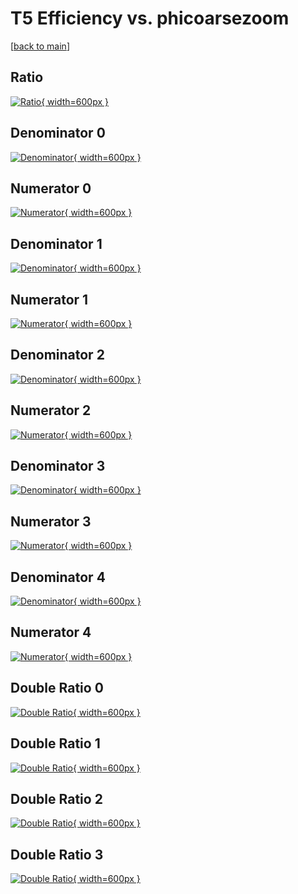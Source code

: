 # T5 Efficiency vs. phicoarsezoom

[[back to main](./)]



## Ratio

[![Ratio](../mtv/var/T5_xtr_11_-1_eff_phicoarsezoom.png){ width=600px }](../mtv/var/T5_xtr_11_-1_eff_phicoarsezoom.pdf)

## Denominator 0

[![Denominator](../mtv/den/T5_xtr_11_-1_eff_phicoarsezoom_den0.png){ width=600px }](../mtv/den/T5_xtr_11_-1_eff_phicoarsezoom_den0.pdf)

## Numerator 0

[![Numerator](../mtv/num/T5_xtr_11_-1_eff_phicoarsezoom_num0.png){ width=600px }](../mtv/num/T5_xtr_11_-1_eff_phicoarsezoom_num0.pdf)

## Denominator 1

[![Denominator](../mtv/den/T5_xtr_11_-1_eff_phicoarsezoom_den1.png){ width=600px }](../mtv/den/T5_xtr_11_-1_eff_phicoarsezoom_den1.pdf)

## Numerator 1

[![Numerator](../mtv/num/T5_xtr_11_-1_eff_phicoarsezoom_num1.png){ width=600px }](../mtv/num/T5_xtr_11_-1_eff_phicoarsezoom_num1.pdf)

## Denominator 2

[![Denominator](../mtv/den/T5_xtr_11_-1_eff_phicoarsezoom_den2.png){ width=600px }](../mtv/den/T5_xtr_11_-1_eff_phicoarsezoom_den2.pdf)

## Numerator 2

[![Numerator](../mtv/num/T5_xtr_11_-1_eff_phicoarsezoom_num2.png){ width=600px }](../mtv/num/T5_xtr_11_-1_eff_phicoarsezoom_num2.pdf)

## Denominator 3

[![Denominator](../mtv/den/T5_xtr_11_-1_eff_phicoarsezoom_den3.png){ width=600px }](../mtv/den/T5_xtr_11_-1_eff_phicoarsezoom_den3.pdf)

## Numerator 3

[![Numerator](../mtv/num/T5_xtr_11_-1_eff_phicoarsezoom_num3.png){ width=600px }](../mtv/num/T5_xtr_11_-1_eff_phicoarsezoom_num3.pdf)

## Denominator 4

[![Denominator](../mtv/den/T5_xtr_11_-1_eff_phicoarsezoom_den4.png){ width=600px }](../mtv/den/T5_xtr_11_-1_eff_phicoarsezoom_den4.pdf)

## Numerator 4

[![Numerator](../mtv/num/T5_xtr_11_-1_eff_phicoarsezoom_num4.png){ width=600px }](../mtv/num/T5_xtr_11_-1_eff_phicoarsezoom_num4.pdf)

## Double Ratio 0

[![Double Ratio](../mtv/ratio/T5_xtr_11_-1_eff_phicoarsezoom_ratio0.png){ width=600px }](../mtv/ratio/T5_xtr_11_-1_eff_phicoarsezoom_ratio0.pdf)

## Double Ratio 1

[![Double Ratio](../mtv/ratio/T5_xtr_11_-1_eff_phicoarsezoom_ratio1.png){ width=600px }](../mtv/ratio/T5_xtr_11_-1_eff_phicoarsezoom_ratio1.pdf)

## Double Ratio 2

[![Double Ratio](../mtv/ratio/T5_xtr_11_-1_eff_phicoarsezoom_ratio2.png){ width=600px }](../mtv/ratio/T5_xtr_11_-1_eff_phicoarsezoom_ratio2.pdf)

## Double Ratio 3

[![Double Ratio](../mtv/ratio/T5_xtr_11_-1_eff_phicoarsezoom_ratio3.png){ width=600px }](../mtv/ratio/T5_xtr_11_-1_eff_phicoarsezoom_ratio3.pdf)

